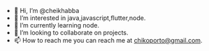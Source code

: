 - 👋 Hi, I’m @cheikhabba
- 👀 I’m interested in java,javascript,flutter,node.
- 🌱 I’m currently learning node. 
- 💞️ I’m looking to collaborate on projects. 
- 📫 How to reach me you can reach me at chikoporto@gmail.com. 

<!---
cheikhabba/cheikhabba is a ✨ special ✨ repository because its `README.md` (this file) appears on your GitHub profile.
You can click the Preview link to take a look at your changes.
--->
